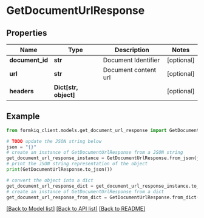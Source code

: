 # GetDocumentUrlResponse


## Properties

Name | Type | Description | Notes
------------ | ------------- | ------------- | -------------
**document_id** | **str** | Document Identifier | [optional] 
**url** | **str** | Document content url | [optional] 
**headers** | **Dict[str, object]** |  | [optional] 

## Example

```python
from formkiq_client.models.get_document_url_response import GetDocumentUrlResponse

# TODO update the JSON string below
json = "{}"
# create an instance of GetDocumentUrlResponse from a JSON string
get_document_url_response_instance = GetDocumentUrlResponse.from_json(json)
# print the JSON string representation of the object
print(GetDocumentUrlResponse.to_json())

# convert the object into a dict
get_document_url_response_dict = get_document_url_response_instance.to_dict()
# create an instance of GetDocumentUrlResponse from a dict
get_document_url_response_from_dict = GetDocumentUrlResponse.from_dict(get_document_url_response_dict)
```
[[Back to Model list]](../README.md#documentation-for-models) [[Back to API list]](../README.md#documentation-for-api-endpoints) [[Back to README]](../README.md)


